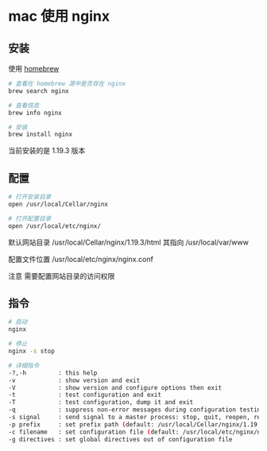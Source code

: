 # mac 使用 nginx

## 安装

使用 [homebrew](https://brew.sh/index_zh-cn.html)

```bash
# 查看在 homebrew 源中是否存在 nginx
brew search nginx

# 查看信息
brew info nginx

# 安装
brew install nginx
```

当前安装的是 1.19.3 版本

## 配置

```bash
# 打开安装目录
open /usr/local/Cellar/nginx

# 打开配置目录
open /usr/local/etc/nginx/
```

默认网站目录 /usr/local/Cellar/nginx/1.19.3/html 其指向 /usr/local/var/www

配置文件位置 /usr/local/etc/nginx/nginx.conf

注意 需要配置网站目录的访问权限

## 指令

```bash
# 启动
nginx

# 停止
nginx -s stop

# 详细指令
-?,-h         : this help
-v            : show version and exit
-V            : show version and configure options then exit
-t            : test configuration and exit
-T            : test configuration, dump it and exit
-q            : suppress non-error messages during configuration testing
-s signal     : send signal to a master process: stop, quit, reopen, reload
-p prefix     : set prefix path (default: /usr/local/Cellar/nginx/1.19.3/)
-c filename   : set configuration file (default: /usr/local/etc/nginx/nginx.conf)
-g directives : set global directives out of configuration file
```

